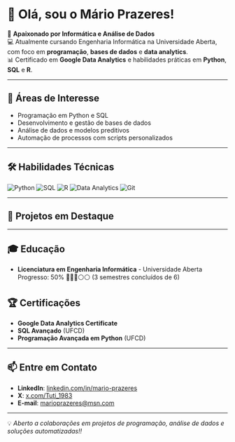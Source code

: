 # 👋 Olá, sou o Mário Prazeres!

🎯 **Apaixonado por Informática e Análise de Dados**  
💻 Atualmente cursando Engenharia Informática na Universidade Aberta, com foco em **programação**, **bases de dados** e **data analytics**.  
📊 Certificado em **Google Data Analytics** e habilidades práticas em **Python**, **SQL** e **R**.

---

## 🚀 Áreas de Interesse
- Programação em Python e SQL
- Desenvolvimento e gestão de bases de dados
- Análise de dados e modelos preditivos
- Automação de processos com scripts personalizados

---

## 🛠️ Habilidades Técnicas
![Python](https://img.shields.io/badge/Python-3776AB?style=for-the-badge&logo=python&logoColor=white)
![SQL](https://img.shields.io/badge/SQL-000000?style=for-the-badge&logo=postgresql&logoColor=white)
![R](https://img.shields.io/badge/R-276DC3?style=for-the-badge&logo=r&logoColor=white)
![Data Analytics](https://img.shields.io/badge/Data%20Analytics-FF6F00?style=for-the-badge&logo=tableau&logoColor=white)
![Git](https://img.shields.io/badge/Git-F05032?style=for-the-badge&logo=git&logoColor=white)

---

## 📂 Projetos em Destaque


---

## 🎓 Educação
- **Licenciatura em Engenharia Informática** - Universidade Aberta  
  Progresso: 50% 🔵🔵🔵⚪⚪ (3 semestres concluídos de 6)


## 🏆 Certificações
- **Google Data Analytics Certificate**  
- **SQL Avançado** (UFCD)  
- **Programação Avançada em Python** (UFCD)

---

## 📫 Entre em Contato
- **LinkedIn**: [linkedin.com/in/mario-prazeres](https://linkedin.com/in/mario-prazeres)  
- **X**: [x.com/Tuti_1983](https://x.com/Tuti_1983)
- **E-mail**: marioprazeres@msn.com  

---

💡 *Aberto a colaborações em projetos de programação, análise de dados e soluções automatizadas!!*
